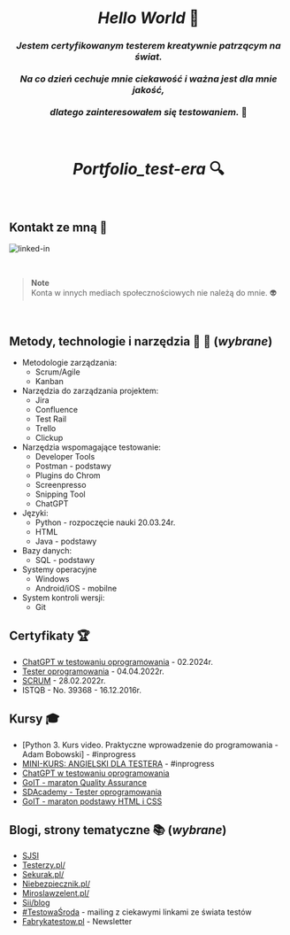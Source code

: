<div align="center">
  
  # *Hello World* :wave: <br>
  
  ### *Jestem certyfikowanym testerem kreatywnie patrzącym na świat.* <br> <br> *Na co dzień cechuje mnie ciekawość i ważna jest dla mnie jakość, <br> <br> dlatego zainteresowałem się testowaniem.* :mag_right:
  
</div>

<br>

<div align="center">  
  
  # *Portfolio_test-era* :mag: 
  
</div>

<br>

## Kontakt ze mną :postbox:

[<img align="left" alt="linked-in" src="https://img.shields.io/badge/linkedin-%230077B5.svg?&style=for-the-badge&logo=linkedin&logoColor=white" />](http://www.linkedin.com/in/jaroslawjamrog)   <br>

<br>

> **Note** <br>
> Konta w innych mediach społecznościowych nie należą do mnie.  :alien:

<br>

## Metody, technologie i narzędzia :triangular_ruler: :microscope: (*wybrane*)

* Metodologie zarządzania:
  * Scrum/Agile
  * Kanban
* Narzędzia do zarządzania projektem:
  * Jira
  * Confluence
  * Test Rail
  * Trello
  * Clickup
* Narzędzia wspomagające testowanie:
  * Developer Tools
  * Postman - podstawy
  * Plugins do Chrom
  * Screenpresso
  * Snipping Tool
  * ChatGPT
* Języki:
  * Python - rozpoczęcie nauki 20.03.24r.
  * HTML
  * Java - podstawy
* Bazy danych:
  * SQL - podstawy
* Systemy operacyjne
  * Windows
  * Android/iOS - mobilne
* System kontroli wersji:
  * Git


## Certyfikaty :trophy:

* [ChatGPT w testowaniu oprogramowania](https://www.udemy.com/share/109Mow3@XI5npiEsBeorNwAXmHfKWbDHCCIBjJYZiyfeYS0x7ANa9TBdC2kgwIYsHU-H4SxQEA==/) - 02.2024r.
* [Tester oprogramowania](https://app.diplomasafe.com/pl-PL/diploma/d66bb877f52e1cb2c066385140d21387c56d77a2a) - 	04.04.2022r.
* [SCRUM](https://app.diplomasafe.com/pl-PL/diploma/d8f322251c43873c8992acf45c4ec8faabcc5710d) - 28.02.2022r.
* ISTQB - No. 39368 - 16.12.2016r.

## Kursy :mortar_board:

* [Python 3. Kurs video. Praktyczne wprowadzenie do programowania - Adam Bobowski] - #inprogress
* [MINI-KURS: ANGIELSKI DLA TESTERA](https://app.easycart.pl/checkout/75812685/mini-kurs-angielski-dla-testera?) - #inprogress
* [ChatGPT w testowaniu oprogramowania](https://testowanie-oprogramowania.pl/chatgpt-w-testowaniu-oprogramowania/)
* [GoIT - maraton Quality Assurance](https://qa.m.goit.global/pl/?utm_source=ref&utm_medium=ref&utm_campaign=mar)
* [SDAcademy - Tester oprogramowania](https://sdacademy.pl/kursy/software-tester/)
* [GoIT - maraton podstawy HTML i CSS](https://m.goit.global/pl/?utm_source=google&utm_medium=cpc&utm_campaign=19908700535%7C146264932926%7C652920559856%7C%7Cgo-it&gad=1&gclid=Cj0KCQjw7uSkBhDGARIsAMCZNJv0jKHyaHdNsnWC4mJMAayfj7msPLBqbdXqZwSKEmfqtehHYWp6TN4aAhE2EALw_wcB&ga=1888222807.1647978669&first_name=Jaros%C5%82aw&phone=%2B48660393313&email=jamrogj%40o2.pl)

## Blogi, strony tematyczne :books: (*wybrane*)

* [SJSI](https://sjsi.org/)
* [Testerzy.pl/](https://testerzy.pl/)
* [Sekurak.pl/](https://sekurak.pl/)
* [Niebezpiecznik.pl/](https://niebezpiecznik.pl/)
* [Miroslawzelent.pl/](https://miroslawzelent.pl/)
* [Sii/blog](https://sii.pl/blog/)
* [#TestowaŚroda](https://akademiaqa.pl/testowa-sroda/) - mailing z ciekawymi linkami ze świata testów
* [Fabrykatestow.pl](https://fabrykatestow.pl/ciekawostki/) - Newsletter

